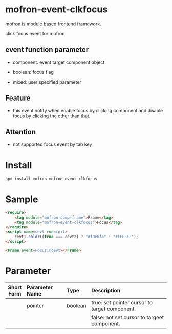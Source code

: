# mofron-event-clkfocus
[mofron](https://mofron.github.io/mofron/) is module based frontend framework.

click focus event for mofron

## event function parameter

- component: event target component object

- boolean: focus flag

- mixed: user specified parameter

## Feature
 - this event notify when enable focus by clicking component and disable focus by clicking the other than that.
## Attention
 - not supported focus event by tab key

# Install
```
npm install mofron mofron-event-clkfocus
```

# Sample
```html
<require>
    <tag module="mofron-comp-frame">Frame</tag>
    <tag module="mofron-event-clkfocus">Focus</tag>
</require>
<script name=cevt run=init>
    cevt1.color((true === cevt2) ? "#f0e6fa" : "#FFFFFF");
</script>

<Frame event=Focus:@cevt></Frame>
```

# Parameter

| Short<br>Form | Parameter Name | Type | Description |
|:-------------:|:---------------|:-----|:------------|
| | pointer | boolean | true: set pointer cursor to target component. |
| | | | false: not set cursor to targeet component. |

